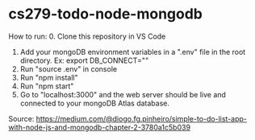 # cs279-todo-node-mongodb

How to run:
0. Clone this repository in VS Code
1. Add your mongoDB environment variables in a ".env" file in the root directory. Ex: export DB_CONNECT="<insert connection url>"
2. Run "source .env" in console
3. Run "npm install"
4. Run "npm start"
5. Go to "localhost:3000" and the web server should be live and connected to your mongoDB Atlas database.

Source: https://medium.com/@diogo.fg.pinheiro/simple-to-do-list-app-with-node-js-and-mongodb-chapter-2-3780a1c5b039
